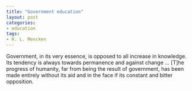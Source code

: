 ```yaml
---
title: "Government education"
layout: post
categories:
- education
tags:
- H. L. Mencken
---
```


Government, in its very essence, is opposed to all increase in knowledge. Its tendency is always towards permanence and against change ... [T]he progress of humanity, far from being the result of government, has been made entirely without its aid and in the face if its constant and bitter opposition.